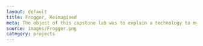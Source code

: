 ```yaml
---
layout: default
title: Frogger, Reimagined
meta: The object of this capstone lab was to explain a technology to my classmates. My chosen technology was Processing, so I made frogger.
source: images/Frogger.png
category: projects
---
```

